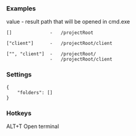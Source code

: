 ### Examples
value - result path that will be opened in cmd.exe
```
[]              -   /projectRoot

["client"]      -   /projectRoot/client

["", "client"]  -   /projectRoot/
                -   /projectRoot/client
```

### Settings
```
{
    "folders": []
}
```

### Hotkeys
ALT+T   Open terminal